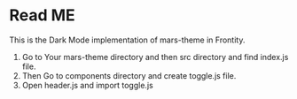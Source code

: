 # Read ME

This is the Dark Mode implementation of mars-theme in Frontity.

1. Go to Your mars-theme directory and then src directory and find index.js file.
2. Then Go to components directory and create toggle.js file.
3. Open header.js and import toggle.js
